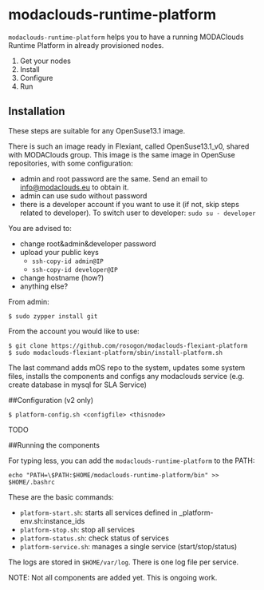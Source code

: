 # modaclouds-runtime-platform

`modaclouds-runtime-platform` helps you to have a running MODAClouds Runtime Platform in already 
provisioned nodes.

1. Get your nodes
2. Install
3. Configure
4. Run


## Installation

These steps are suitable for any OpenSuse13.1 image.

There is such an image ready in Flexiant, called OpenSuse13.1_v0, shared with MODAClouds group. This image is the same image in OpenSuse repositories, with some configuration:

* admin and root password are the same. Send an email to info@modaclouds.eu to obtain it.
* admin can use sudo without password
* there is a developer account if you want to use it (if not, skip steps related to developer). To switch user to developer: `sudo su - developer`

You are advised to:

* change root&admin&developer password
* upload your public keys
  * `ssh-copy-id admin@IP`
  * `ssh-copy-id developer@IP`
* change hostname (how?)
* anything else?

From admin:

    $ sudo zypper install git
    
From the account you would like to use:

    $ git clone https://github.com/rosogon/modaclouds-flexiant-platform
    $ sudo modaclouds-flexiant-platform/sbin/install-platform.sh

The last command adds mOS repo to the system, updates some system files, installs the components and configs any modaclouds service (e.g. create database in mysql for SLA Service)

##Configuration (v2 only)

    $ platform-config.sh <configfile> <thisnode>

TODO

##Running the components

For typing less, you can add the `modaclouds-runtime-platform` to the PATH:

    echo "PATH=\$PATH:$HOME/modaclouds-runtime-platform/bin" >> $HOME/.bashrc

These are the basic commands:

* `platform-start.sh`: starts all services defined in _platform-env.sh:instance_ids
* `platform-stop.sh`: stop all services 
* `platform-status.sh`: check status of services
* `platform-service.sh`: manages a single service (start/stop/status)

The logs are stored in `$HOME/var/log`. There is one log file per service.

NOTE: Not all components are added yet. This is ongoing work.
